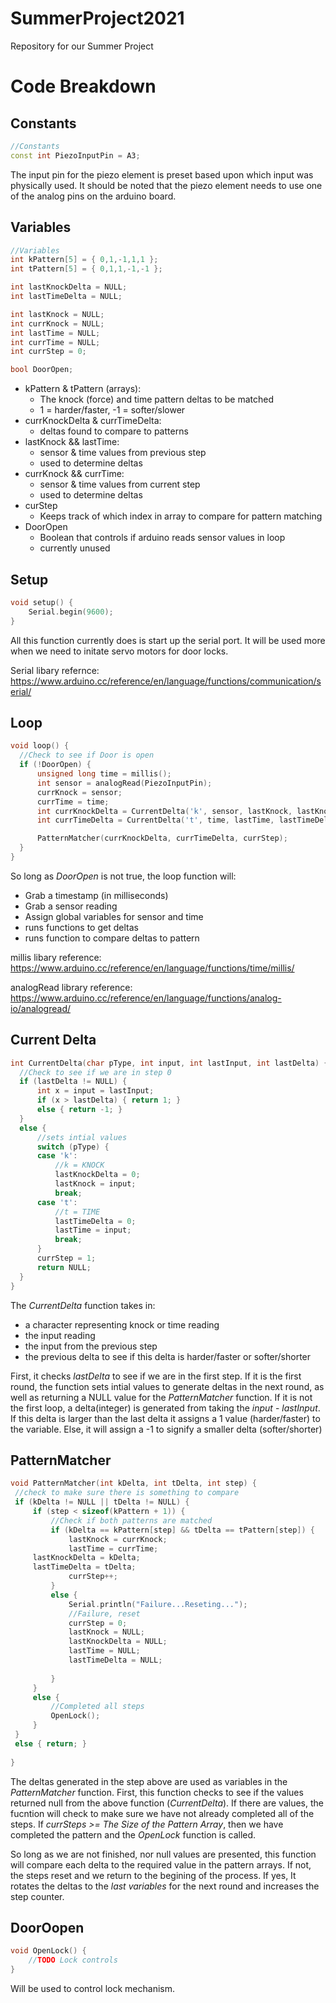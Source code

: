 # SummerProject2021
Repository for our Summer Project
 
 # Code Breakdown
 
   ## Constants
   ```C++
   //Constants
  const int PiezoInputPin = A3;
   ```
  The input pin for the piezo element is preset based upon which input was physically used. 
  It should be noted that the piezo element needs to use one of the analog pins on the arduino board.
  
  ## Variables
   ```C++
  //Variables
  int kPattern[5] = { 0,1,-1,1,1 };
  int tPattern[5] = { 0,1,1,-1,-1 };

  int lastKnockDelta = NULL;
  int lastTimeDelta = NULL;

  int lastKnock = NULL;
  int currKnock = NULL;
  int lastTime = NULL;
  int currTime = NULL;
  int currStep = 0;

  bool DoorOpen;
  ```
   - kPattern & tPattern (arrays): 
      - The knock (force) and time pattern deltas to be matched
      - 1 = harder/faster, -1 = softer/slower
   - currKnockDelta & currTimeDelta:
      - deltas found to compare to patterns
   - lastKnock && lastTime:
      - sensor & time values from previous step 
      - used to determine deltas
   - currKnock && currTime:
      - sensor & time values from current step 
      - used to determine deltas
   - curStep
      - Keeps track of which index in array to compare for pattern matching
   - DoorOpen
      - Boolean that controls if arduino reads sensor values in loop
      - currently unused 
 ## Setup
  ```C++
  void setup() {
	  Serial.begin(9600);
  }
  ```
  All this function currently does is start up the serial port. It will be used more when we need to initate servo motors for door locks. 
  
  Serial libary refernce: 
  https://www.arduino.cc/reference/en/language/functions/communication/serial/
 ## Loop
  ```C++
  void loop() {
	//Check to see if Door is open
	if (!DoorOpen) {
		unsigned long time = millis();
		int sensor = analogRead(PiezoInputPin);
		currKnock = sensor;
		currTime = time;
		int currKnockDelta = CurrentDelta('k', sensor, lastKnock, lastKnockDelta);
		int currTimeDelta = CurrentDelta('t', time, lastTime, lastTimeDelta);

		PatternMatcher(currKnockDelta, currTimeDelta, currStep);
	}
}
  ```
  So long as *DoorOpen* is not true, the loop function will:
  - Grab a timestamp (in milliseconds)
  - Grab a sensor reading 
  - Assign global variables for sensor and time
  - runs functions to get deltas
  - runs function to compare deltas to pattern

millis libary reference: 
https://www.arduino.cc/reference/en/language/functions/time/millis/

analogRead library reference: 
https://www.arduino.cc/reference/en/language/functions/analog-io/analogread/

 ## Current Delta
  ```C++
int CurrentDelta(char pType, int input, int lastInput, int lastDelta) {
	//Check to see if we are in step 0
	if (lastDelta != NULL) {
		int x = input = lastInput;
		if (x > lastDelta) { return 1; }
		else { return -1; }
	}
	else {
		//sets intial values
		switch (pType) {
		case 'k':
			//k = KNOCK
			lastKnockDelta = 0;
			lastKnock = input;
			break;
		case 't':
			//t = TIME
			lastTimeDelta = 0;
			lastTime = input;
			break;
		}
		currStep = 1;
		return NULL;
	}
}
  ```
 The *CurrentDelta* function takes in:
 - a character representing knock or time reading
 - the input reading 
 - the input from the previous step
 - the previous delta to see if this delta is harder/faster or softer/shorter
 
 First, it checks *lastDelta* to see if we are in the first step. If it is the first round, the function sets intial values to generate deltas in the next round, as well as returning a NULL value for the *PatternMatcher* function.
 If it is not the first loop, a delta(integer) is generated from taking the *input* - *lastInput*.
 If this delta is larger than the last delta it assigns a 1 value (harder/faster) to the variable. Else, it will assign a -1 to signify a smaller delta (softer/shorter)
 
 ## PatternMatcher
   ```C++
void PatternMatcher(int kDelta, int tDelta, int step) {
	//check to make sure there is something to compare
	if (kDelta != NULL || tDelta != NULL) {
		if (step < sizeof(kPattern + 1)) {
			//Check if both patterns are matched
			if (kDelta == kPattern[step] && tDelta == tPattern[step]) {				
				lastKnock = currKnock;
				lastTime = currTime;
        lastKnockDelta = kDelta;
        lastTimeDelta = tDelta;
				currStep++;
			}
			else {
				Serial.println("Failure...Reseting...");
				//Failure, reset
				currStep = 0;
				lastKnock = NULL;
				lastKnockDelta = NULL;
				lastTime = NULL;
				lastTimeDelta = NULL;
				
			}
		}
		else {
			//Completed all steps
			OpenLock();
		}
	}
	else { return; }
	
}
  ```
  The deltas generated in the step above are used as variables in the *PatternMatcher* function. 
  First, this function checks to see if the values returned null from the above function (*CurrentDelta*).
  If there are values, the fucntion will check to make sure we have not already completed all of the steps.
  If *currSteps >= The Size of the Pattern Array*, then we have completed the pattern and the *OpenLock* function is called. 
  
  So long as we are not finished, nor null values are presented, this function will compare each delta to the required value in the pattern arrays. 
  If not, the steps reset and we return to the begining of the process. If yes, It rotates the deltas to the *last variables* for the next round and increases the step counter.
  
  ## DoorOopen
  ```C++
  void OpenLock() {
	  //TODO Lock controls
  }
  ```
  
  Will be used to control lock mechanism. 
